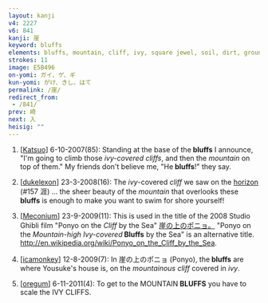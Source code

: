 ```yaml
---
layout: kanji
v4: 2227
v6: 841
kanji: 崖
keyword: bluffs
elements: bluffs, mountain, cliff, ivy, square jewel, soil, dirt, ground, soil2, dirt2, ground2
strokes: 11
image: E5B496
on-yomi: ガイ、ゲ、ギ
kun-yomi: がけ、きし、はて
permalink: /崖/
redirect_from:
 - /841/
prev: 崎
next: 入
heisig: ""
---
```


1) [<a href="http://kanji.koohii.com/profile/Katsuo">Katsuo</a>] 6-10-2007(85): Standing at the base of the<strong> bluffs</strong> I announce, &quot;I&#039;m going to climb those <em>ivy-covered cliffs</em>, and then the <em>mountain</em> on top of them.&quot; My friends don&#039;t believe me, &quot;He<strong> bluffs</strong>!&quot; they say.

2) [<a href="http://kanji.koohii.com/profile/dukelexon">dukelexon</a>] 23-3-2008(16): The <em>ivy</em>-covered <em>cliff</em> we saw on the <a href="../v4/157.html">horizon</a> (#157 涯) ... the sheer beauty of the <em>mountain</em> that overlooks these<strong> bluffs</strong> is enough to make you want to swim for shore yourself!

3) [<a href="http://kanji.koohii.com/profile/Meconium">Meconium</a>] 23-9-2009(11): This is used in the title of the 2008 Studio Ghibli film &quot;Ponyo on the <em>Cliff</em> by the Sea&quot; <a href="midori://search?text=崖の上のポニョ。">崖の上のポニョ。</a> &quot;Ponyo on the <em>Mountain-high Ivy-covered</em><strong> Bluffs</strong> by the Sea&quot; is an alternative title. <a href="http://en.wikipedia.org/wiki/Ponyo_on_the_Cliff_by_the_Sea">http://en.wikipedia.org/wiki/Ponyo_on_the_Cliff_by_the_Sea</a>.

4) [<a href="http://kanji.koohii.com/profile/icamonkey">icamonkey</a>] 12-8-2009(7): In 崖の上のポニョ (Ponyo), the<strong> bluffs</strong> are where Yousuke&#039;s house is, on the <em>mountainous cliff</em> covered in <em>ivy</em>.

5) [<a href="http://kanji.koohii.com/profile/oregum">oregum</a>] 6-11-2011(4): To get to the MOUNTAIN<strong> BLUFFS</strong> you have to scale the IVY CLIFFS.

